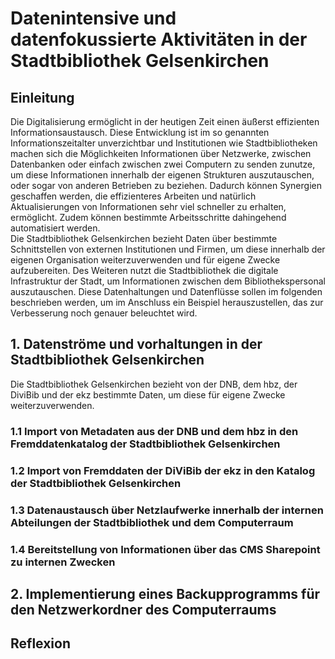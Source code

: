 # Datenintensive und datenfokussierte Aktivitäten in der Stadtbibliothek Gelsenkirchen

## Einleitung

Die Digitalisierung ermöglicht in der heutigen Zeit einen äußerst effizienten Informationsaustausch. Diese Entwicklung ist im so genannten Informationszeitalter unverzichtbar und Institutionen wie Stadtbibliotheken 
machen sich die Möglichkeiten Informationen über Netzwerke, zwischen Datenbanken oder einfach zwischen zwei Computern zu senden zunutze, um diese Informationen innerhalb der eigenen Strukturen auszutauschen, oder 
sogar von anderen Betrieben zu beziehen. Dadurch können Synergien geschaffen werden, die effizienteres Arbeiten und natürlich Aktualisierungen von Informationen sehr viel schneller zu erhalten, ermöglicht. Zudem 
können bestimmte Arbeitsschritte dahingehend automatisiert werden.   
Die Stadtbibliothek Gelsenkirchen bezieht Daten über bestimmte Schnittstellen von externen Institutionen und Firmen, um diese innerhalb der eigenen Organisation weiterzuverwenden und für eigene Zwecke 
aufzubereiten. Des Weiteren nutzt die Stadtbibliothek die digitale Infrastruktur der Stadt, um Informationen zwischen dem Bibliothekspersonal auszutauschen. Diese Datenhaltungen und Datenflüsse sollen im folgenden 
beschrieben werden, um im Anschluss ein Beispiel herauszustellen, das zur Verbesserung noch genauer beleuchtet wird. 

## 1. Datenströme und vorhaltungen in der Stadtbibliothek Gelsenkirchen

Die Stadtbibliothek Gelsenkirchen bezieht von der DNB, dem hbz, der DiviBib und der ekz bestimmte Daten, um diese für eigene Zwecke weiterzuverwenden. 

  ### 1.1 Import von Metadaten aus der DNB und dem hbz in den Fremddatenkatalog der Stadtbibliothek Gelsenkirchen
  ### 1.2 Import von Fremddaten der DiViBib der ekz in den Katalog der Stadtbibliothek Gelsenkirchen 
  ### 1.3 Datenaustausch über Netzlaufwerke innerhalb der internen Abteilungen der Stadtbibliothek und dem Computerraum
  ### 1.4 Bereitstellung von Informationen über das CMS Sharepoint zu internen Zwecken
 

## 2. Implementierung eines Backupprogramms für den Netzwerkordner des Computerraums


## Reflexion


